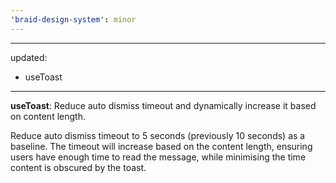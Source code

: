 ```yaml
---
'braid-design-system': minor
---
```


---
updated:
  - useToast
---

**useToast**: Reduce auto dismiss timeout and dynamically increase it based on content length.

Reduce auto dismiss timeout to 5 seconds (previously 10 seconds) as a baseline.
The timeout will increase based on the content length, ensuring users have enough time to read the message, while minimising the time content is obscured by the toast.
